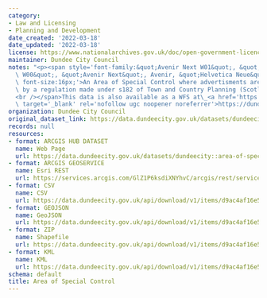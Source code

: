 ```yaml
---
category:
- Law and Licensing
- Planning and Development
date_created: '2022-03-18'
date_updated: '2022-03-18'
license: https://www.nationalarchives.gov.uk/doc/open-government-licence/version/3/
maintainer: Dundee City Council
notes: "<p><span style='font-family:&quot;Avenir Next W01&quot;, &quot;Avenir Next\
  \ W00&quot;, &quot;Avenir Next&quot;, Avenir, &quot;Helvetica Neue&quot;, sans-serif;\
  \ font-size:16px;'>An Area of Special Control where advertisments are prohibited\
  \ by a regulation made under s182 of Town and Country Planning (Scotland) Act 1997.\_\
  <br /></span>This data is also available as a WFS at\_<a href='https://dundeecity.maps.arcgis.com/home/item.html?id=51457c5c0b9649ed9da7e82c9f142c6e'\
  \ target='_blank' rel='nofollow ugc noopener noreferrer'>https://dundeecity.maps.arcgis.com/home/item.html?id=51457c5c0b9649ed9da7e82c9f142c6e</a></p>"
organization: Dundee City Council
original_dataset_link: https://data.dundeecity.gov.uk/datasets/dundeecity::area-of-special-control
records: null
resources:
- format: ARCGIS HUB DATASET
  name: Web Page
  url: https://data.dundeecity.gov.uk/datasets/dundeecity::area-of-special-control
- format: ARCGIS GEOSERVICE
  name: Esri REST
  url: https://services.arcgis.com/GlZ1P6ksdiXNYhvC/arcgis/rest/services/Area_of_Special_Control/FeatureServer/0
- format: CSV
  name: CSV
  url: https://data.dundeecity.gov.uk/api/download/v1/items/d9ac4af16e5b41f3800ba99cdc699c5d/csv?layers=0
- format: GEOJSON
  name: GeoJSON
  url: https://data.dundeecity.gov.uk/api/download/v1/items/d9ac4af16e5b41f3800ba99cdc699c5d/geojson?layers=0
- format: ZIP
  name: Shapefile
  url: https://data.dundeecity.gov.uk/api/download/v1/items/d9ac4af16e5b41f3800ba99cdc699c5d/shapefile?layers=0
- format: KML
  name: KML
  url: https://data.dundeecity.gov.uk/api/download/v1/items/d9ac4af16e5b41f3800ba99cdc699c5d/kml?layers=0
schema: default
title: Area of Special Control
---
```

